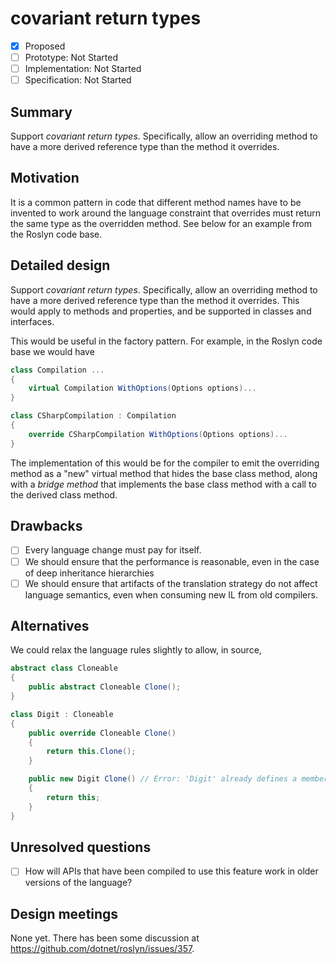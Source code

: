 # covariant return types

* [x] Proposed
* [ ] Prototype: Not Started
* [ ] Implementation: Not Started
* [ ] Specification: Not Started

## Summary
[summary]: #summary

Support _covariant return types_. Specifically, allow an overriding method to have a more derived reference type than the method it overrides.

## Motivation
[motivation]: #motivation

It is a common pattern in code that different method names have to be invented to work around the language constraint that overrides must return the same type as the overridden method. See below for an example from the Roslyn code base.

## Detailed design
[design]: #detailed-design

Support _covariant return types_. Specifically, allow an overriding method to have a more derived reference type than the method it overrides. This would apply to methods and properties, and be supported in classes and interfaces.

This would be useful in the factory pattern. For example, in the Roslyn code base we would have

``` cs
class Compilation ...
{
    virtual Compilation WithOptions(Options options)...
}
```

``` cs
class CSharpCompilation : Compilation
{
    override CSharpCompilation WithOptions(Options options)...
}
```

The implementation of this would be for the compiler to emit the overriding method as a "new" virtual method that hides the base class method, along with a _bridge method_ that implements the base class method with a call to the derived class method.

## Drawbacks
[drawbacks]: #drawbacks

- [ ] Every language change must pay for itself.
- [ ] We should ensure that the performance is reasonable, even in the case of deep inheritance hierarchies
- [ ] We should ensure that artifacts of the translation strategy do not affect language semantics, even when consuming new IL from old compilers.

## Alternatives
[alternatives]: #alternatives

We could relax the language rules slightly to allow, in source,

```csharp
abstract class Cloneable
{
    public abstract Cloneable Clone();
}

class Digit : Cloneable
{
    public override Cloneable Clone()
    {
        return this.Clone();
    }

    public new Digit Clone() // Error: 'Digit' already defines a member called 'Clone' with the same parameter types
    {
        return this;
    }
}
```

## Unresolved questions
[unresolved]: #unresolved-questions

- [ ] How will APIs that have been compiled to use this feature work in older versions of the language?

## Design meetings

None yet. There has been some discussion at <https://github.com/dotnet/roslyn/issues/357>.